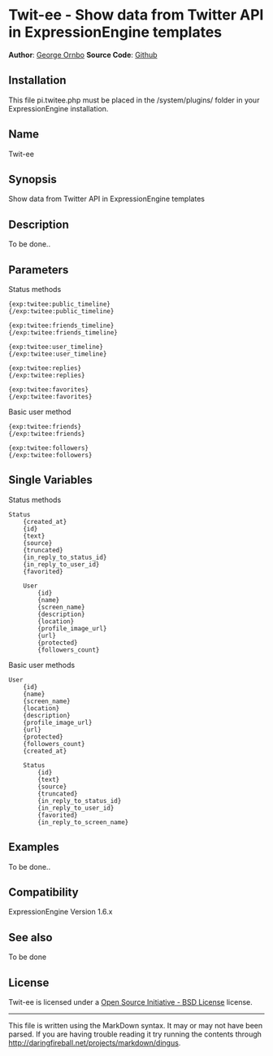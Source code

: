 Twit-ee - Show data from Twitter API in ExpressionEngine templates
===========================================================================

**Author**: [George Ornbo][]
**Source Code**: [Github][]

Installation
-----

This file pi.twitee.php must be placed in the /system/plugins/ folder in your ExpressionEngine installation.

Name
------------------

Twit-ee

Synopsis
-------

Show data from Twitter API in ExpressionEngine templates

Description
-------

To be done..

Parameters
-------

Status methods

	{exp:twitee:public_timeline}
	{/exp:twitee:public_timeline}
	
	{exp:twitee:friends_timeline}
	{/exp:twitee:friends_timeline}
	
	{exp:twitee:user_timeline}
	{/exp:twitee:user_timeline}
	
	{exp:twitee:replies}
	{/exp:twitee:replies}
	
	{exp:twitee:favorites}
	{/exp:twitee:favorites}
	
Basic user method

	{exp:twitee:friends}
	{/exp:twitee:friends}

	{exp:twitee:followers}
	{/exp:twitee:followers}

	
Single Variables
-------

Status methods

	Status
		{created_at}
		{id}
		{text}
		{source}
		{truncated}
		{in_reply_to_status_id}
		{in_reply_to_user_id}
		{favorited}

		User
			{id}
			{name}
			{screen_name}
			{description}
			{location}
			{profile_image_url}
			{url}
			{protected}
			{followers_count}


Basic user methods

	User
		{id}
		{name}
		{screen_name}
		{location}
		{description}
		{profile_image_url}
		{url}
		{protected}
		{followers_count}
		{created_at}

		Status
			{id}
			{text}
			{source}
			{truncated}
			{in_reply_to_status_id}
			{in_reply_to_user_id}
			{favorited}
			{in_reply_to_screen_name}
	
Examples
-------

To be done..	
	
Compatibility
-------

ExpressionEngine Version 1.6.x

See also
-------

To be done
	
License
-------

Twit-ee is licensed under a [Open Source Initiative - BSD License][] license.


---

This file is written using the MarkDown syntax. It may or may not have been parsed. If you are having trouble reading it try running the contents through http://daringfireball.net/projects/markdown/dingus.

[George Ornbo]: http://shapeshed.com/
[ExpressionEngine]:http://www.expressionengine.com/index.php?affiliate=shapeshed
[Open Source Initiative - BSD License]: http://opensource.org/licenses/bsd-license.php
[Github]: http://github.com/shapeshed/ss.twitee.ee_addon/
